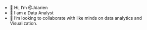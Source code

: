 - 👋 Hi, I’m @Jdarien
- 👀 I am a Data Analyst
- 💞️ I’m looking to collaborate with like minds on data analytics and Visualization. 


<!---
Jdarien/Jdarien is a ✨ special ✨ repository because its `README.md` (this file) appears on your GitHub profile.
You can click the Preview link to take a look at your changes.
--->

